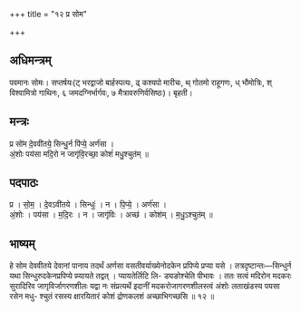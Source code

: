 +++
title = "१२ प्र सोम"

+++
## अधिमन्त्रम्
पवमानः सोमः। सप्तर्षयः(ट् भरद्वाजो बार्हस्पत्यः, ढ् कश्यपो मारीचः, थ् गोतमो राहूगणः, ध् भौमोत्रिः, श् विश्वामित्रो गाथिनः, ६ जमदग्निर्भार्गवः, ७ मैत्रावरुणिर्वसिष्ठः)। बृहती।

## मन्त्रः
प्र सो॑म दे॒ववी॑तये॒ सिन्धु॒र्न पि॑प्ये॒ अर्ण॑सा ।  
अं॒शोः पय॑सा मदि॒रो न जागृ॑वि॒रच्छा॒ कोशं॑ मधु॒श्चुत॑म् ॥

## पदपाठः
प्र । सो॒म॒ । दे॒वऽवी॑तये । सिन्धुः॑ । न । पि॒प्ये॒ । अर्ण॑सा ।  
अं॒शोः । पय॑सा । म॒दि॒रः । न । जागृ॑विः । अच्छ॑ । कोश॑म् । म॒धु॒ऽश्चुत॑म् ॥

## भाष्यम्
हे सोम देववीतये देवानां पानाय तदर्थं अर्णसा वसतीवर्याख्येनोदकेन प्रपिप्ये प्रप्या यसे । तत्रदृष्टान्तः—सिन्धुर्न यथा सिन्धुरुदकेनप्रपिप्ये प्र्प्यायते तद्वत् । प्यायतेर्लिटि लि- ड्यङोश्चेति पीभावः । ततः सत्वं मदिरोन मदकरः सुरादिरिव जागृविर्जागरणशीलः यद्वा नः संप्रत्यर्थे इदानीं मदकरोजागरणशीलस्त्वं अंशोः लताखंडस्य पयसा रसेन मधु- श्चुतं रसस्य क्षारयितारं कोशं द्रोणकलशं अच्छाभिगच्छसि ॥ १२ ॥